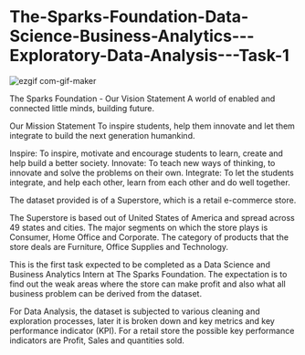 # The-Sparks-Foundation-Data-Science-Business-Analytics---Exploratory-Data-Analysis---Task-1

![ezgif com-gif-maker](https://user-images.githubusercontent.com/91492579/205364778-0a090451-a606-4c77-83d3-feeaf1393bfa.png)


The Sparks Foundation - Our Vision Statement
A world of enabled and connected little minds, building future.

Our Mission Statement
To inspire students, help them innovate and let them integrate to build the next generation humankind.

Inspire: To inspire, motivate and encourage students to learn, create and help build a better society.
Innovate: To teach new ways of thinking, to innovate and solve the problems on their own.
Integrate: To let the students integrate, and help each other, learn from each other and do well together.

The dataset provided is of a Superstore, which is a retail e-commerce store.

The Superstore is based out of United States of America and spread across 49 states and cities. The major segments on which the store plays is Consumer, Home Office and Corporate. The category of products that the store deals are Furniture, Office Supplies and Technology.

This is the first task expected to be completed as a Data Science and Business Analytics Intern at The Sparks Foundation. The expectation is to find out the weak areas
where the store can make profit and also what all business problem can be derived from the dataset.

For Data Analysis, the dataset is subjected to various cleaning and exploration processes, later it is broken down and key metrics and key performance indicator (KPI). For a retail store the possible key performance indicators are Profit, Sales and quantities sold. 
